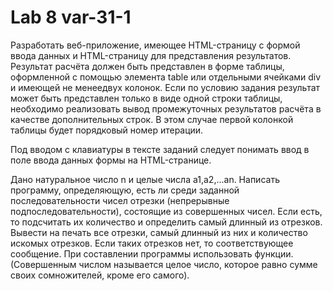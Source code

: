 # Lab 8 var-31-1

Разработать веб-приложение, имеющее HTML-страницу с формой ввода данных и HTML-страницу для представления результатов.
Результат расчёта должен быть представлен в форме таблицы, оформленной с помощью элемента table или отдельными ячейками
div и имеющей не менеедвух колонок. Если по условию задания результат может быть представлен только в виде одной строки таблицы, 
необходимо реализовать вывод промежуточных результатов расчёта в качестве дополнительных строк.
В этом случае первой колонкой таблицы будет порядковый номер итерации.

Под вводом с клавиатуры в тексте заданий следует понимать ввод в
поле ввода данных формы на HTML-странице.


Дано натуральное число n и целые числа a1,a2,...an. Написать программу, определяющую, есть ли среди заданной 
последовательности чисел отрезки (непрерывные подпоследовательности), состоящие из совершенных чисел. 
Если есть, то подсчитать их количество и определить самый длинный из отрезков. Вывести на печать все отрезки, 
самый длинный из них и количество искомых отрезков. Если таких отрезков нет, то соответствующее сообщение. 
При составлении программы использовать функции. (Совершенным числом называется целое число, которое равно
сумме своих сомножителей, кроме его самого).